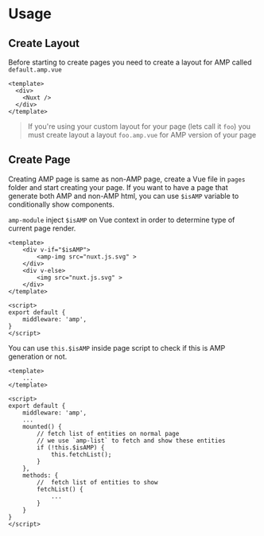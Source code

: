 # Usage

## Create Layout
Before starting to create pages you need to create a layout for AMP called `default.amp.vue`

```vue
<template>
  <div>
    <Nuxt />
  </div>
</template>
```
> If you're using your custom layout for your page (lets call it `foo`) you must create layout a layout `foo.amp.vue` for AMP version of your page

## Create Page
Creating AMP page is same as non-AMP page, create a Vue file in `pages` folder and start creating your page.
If you want to have a page that generate both AMP and non-AMP html, you can use `$isAMP` variable to conditionally
show components.

`amp-module` inject `$isAMP` on Vue context in order to determine type of current page render.

```vue
<template>
    <div v-if="$isAMP">
        <amp-img src="nuxt.js.svg" >
    </div>
    <div v-else>
        <img src="nuxt.js.svg" >
    </div>
</template>

<script>
export default {
    middleware: 'amp',
}
</script>
```

You can use `this.$isAMP` inside page script to check if this is AMP generation or not.

```vue
<template>
    ...
</template>

<script>
export default {
    middleware: 'amp',
    ...
    mounted() {
        // fetch list of entities on normal page
        // we use `amp-list` to fetch and show these entities
        if (!this.$isAMP) {
            this.fetchList();
        }
    },
    methods: {
        //  fetch list of entities to show
        fetchList() {
            ...
        }
    }
}
</script>
```